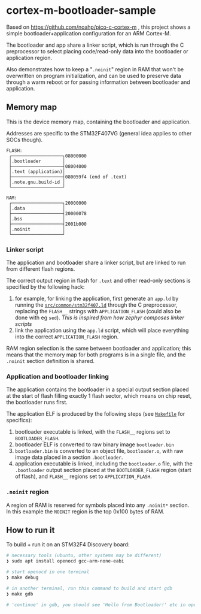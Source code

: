 # cortex-m-bootloader-sample

Based on https://github.com/noahp/pico-c-cortex-m , this project shows a simple
bootloader+application configuration for an ARM Cortex-M.

The bootloader and app share a linker script, which is run through the C
preprocessor to select placing code/read-only data into the bootloader or
application region.

Also demonstrates how to keep a "`.noinit`" region in RAM that won't be
overwritten on program initialization, and can be used to preserve data through
a warm reboot or for passing information between bootloader and application.

## Memory map

This is the device memory map, containing the bootloader and application.

Addresses are specific to the STM32F407VG (general idea applies to other SOCs
though).

```plaintext
FLASH:
 ┌───────────────────┐08000000
 │.bootloader        │
 ├───────────────────┤08004000
 │.text (application)│
 ├───────────────────┤080059f4 (end of .text)
 │.note.gnu.build-id │
 └───────────────────┘

RAM:
 ┌───────────────────┐20000000
 │.data              │
 ├───────────────────┤20000078
 │.bss               │
 ├───────────────────┤2001b000
 │.noinit            │
 └───────────────────┘
```

### Linker script

The application and bootloader share a linker script, but are linked to run from
different flash regions.

The correct output region in flash for `.text` and other read-only sections is
specified by the following hack:

1. for example, for linking the application, first generate an `app.ld` by
   running the [`src/common/stm32f407.ld`](src/common/stm32f407.ld) through the
   C preprocessor, replacing the `FLASH__` strings with `APPLICATION_FLASH`
   (could also be done with eg `sed`). _This is inspired from how zephyr
   composes linker scripts_
2. link the application using the `app.ld` script, which will place everything
   into the correct `APPLICATION_FLASH` region.

RAM region selection is the same between bootloader and application; this means
that the memory map for both programs is in a single file, and the `.noinit`
section definition is shared.

### Application and bootloader linking

The application contains the bootloader in a special output section placed at
the start of flash filling exactly 1 flash sector, which means on chip reset,
the bootloader runs first.

The application ELF is produced by the following steps (see
[`Makefile`](Makefile) for specifics):

1. bootloader executable is linked, with the `FLASH__` regions set to
   `BOOTLOADER_FLASH`.
2. bootloader ELF is converted to raw binary image `bootloader.bin`
3. `bootloader.bin` is converted to an object file, `bootloader.o`, with raw
   image data placed in a section `.bootloader`.
4. application executable is linked, including the `bootloader.o` file, with the
   `.bootloader` output section placed at the `BOOTLOADER_FLASH` region (start
   of flash), and `FLASH__` regions set to `APPLICATION_FLASH`.

### `.noinit` region

A region of RAM is reserved for symbols placed into any `.noinit*` section. In
this example the `NOINIT` region is the top 0x100 bytes of RAM.

## How to run it

To build + run it on an STM32F4 Discovery board:

```bash
# necessary tools (ubuntu, other systems may be different)
❯ sudo apt install openocd gcc-arm-none-eabi

# start openocd in one terminal
❯ make debug

# in another terminal, run this command to build and start gdb
❯ make gdb

# 'continue' in gdb, you should see 'Hello from Bootloader!' etc in openocd
```
